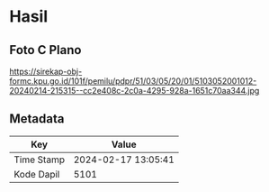 # Hasil

## Foto C Plano

https://sirekap-obj-formc.kpu.go.id/101f/pemilu/pdpr/51/03/05/20/01/5103052001012-20240214-215315--cc2e408c-2c0a-4295-928a-1651c70aa344.jpg


## Metadata

| Key        | Value               |
| ---------- | ------------------- |
| Time Stamp | 2024-02-17 13:05:41 |
| Kode Dapil | 5101                |



